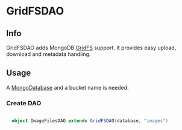 # GridFSDAO

## Info

GridFSDAO adds MongoDB [GridFS](https://docs.mongodb.com/manual/core/gridfs/) support.
It provides easy upload, download and metadata handling.

## Usage

A [MongoDatabase](http://mongodb.github.io/mongo-scala-driver/2.3/scaladoc/org/mongodb/scala/MongoDatabase.html) and a bucket name is needed.

### Create DAO

```scala

  object ImageFilesDAO extends GridFSDAO(database, "images")

```

